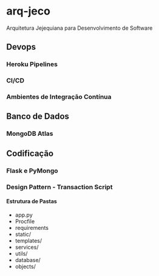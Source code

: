 # arq-jeco
Arquitetura Jejequiana para Desenvolvimento de Software

## Devops

### Heroku Pipelines

### CI/CD

### Ambientes de Integração Contínua

## Banco de Dados

### MongoDB Atlas

## Codificação

### Flask e PyMongo

### Design Pattern - Transaction Script

#### Estrutura de Pastas
- app.py
- Procfile
- requirements
- static/
- templates/
- services/
- utils/
- database/
- objects/
